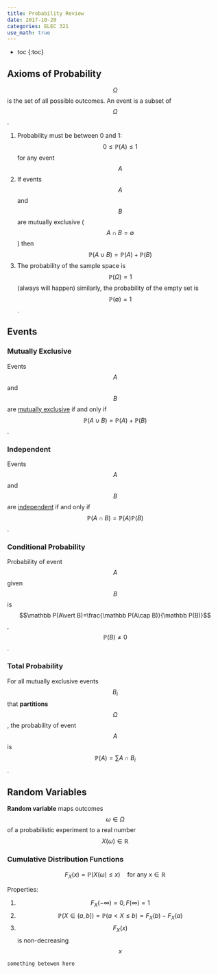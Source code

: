 ```yaml
---
title: Probability Review
date: 2017-10-20
categories: ELEC 321
use_math: true
---
```


- toc
{:toc}

## Axioms of Probability

$$\Omega$$ is the set of all possible outcomes. An event is a subset of $$\Omega$$.

1. Probability must be between 0 and 1: $$0\leq \mathbb P(A) \leq 1$$ for any event $$A$$
2. If events $$A$$ and $$B$$ are mutually exclusive ($$A \cap B=\emptyset$$) then $$\mathbb P(A\cup B)=\mathbb P(A) + \mathbb P(B)$$
3. The probability of the sample space is $$\mathbb P(\Omega)=1$$ (always will happen) similarly, the probability of the empty set is $$\mathbb P(\emptyset)=1$$.


## Events

### Mutually Exclusive

Events $$A$$ and $$B$$ are <u>mutually exclusive</u> if and only if $$\mathbb P(A\cup B)=\mathbb P(A)+\mathbb P(B)$$.

### Independent

Events $$A$$ and $$B$$ are <u>independent</u> if and only if $$\mathbb P(A\cap B)=\mathbb P(A)\mathbb P(B)$$.

### Conditional Probability

Probability of event $$A$$ given $$B$$ is $$\mathbb P(A\vert B)=\frac{\mathbb P(A\cap B)}{\mathbb P(B)}$$, $$\mathbb P(B)\neq 0$$.

### Total Probability

For all mutually exclusive events $$B_i$$ that **partitions** $$\Omega$$, the probability of event $$A$$ is $$\mathbb P(A)=\sum A\cap B_i$$.

## Random Variables

**Random variable** maps outcomes $$\omega \in \Omega$$ of a probabilistic experiment to a real number $$X(\omega)\in\mathbb R$$

### Cumulative Distribution Functions

$$
F_X(x)=\mathbb P(X(\omega) \leq x) \quad\text{for any } x\in \mathbb R
$$

Properties:

1. $$F_X(-\infty)=0, F(\infty)=1$$
2. $$\mathbb P(X\in (a, b])=\mathbb P(a<X\leq b)=F_X(b)-F_X(a)$$
3. $$F_X(x)$$ is non-decreasing $$x$$



`something betewen here`

